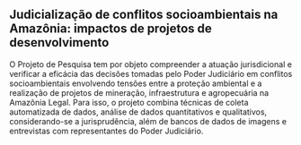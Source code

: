 ## Judicialização de conflitos socioambientais na Amazônia: impactos de projetos de desenvolvimento

O Projeto de Pesquisa tem por objeto compreender a atuação jurisdicional e verificar a eficácia das decisões tomadas pelo Poder Judiciário em conflitos socioambientais envolvendo tensões entre a proteção ambiental e a realização de projetos de mineração, infraestrutura e agropecuária  na  Amazônia  Legal.  Para  isso,  o  projeto  combina  técnicas  de  coleta automatizada de dados, análise de dados quantitativos e qualitativos, considerando-se a jurisprudência, além de bancos de dados de imagens e entrevistas com representantes do Poder Judiciário.

